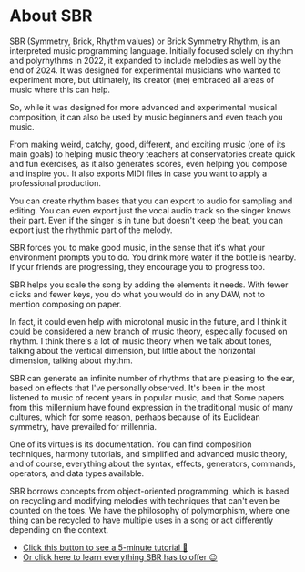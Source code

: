 # About SBR

SBR (Symmetry, Brick, Rhythm values) or Brick Symmetry Rhythm, is an interpreted music programming language. Initially focused solely on rhythm and polyrhythms in 2022, it expanded to include melodies as well by the end of 2024. It was designed for experimental musicians who wanted to experiment more, but ultimately, its creator (me) embraced all areas of music where this can help.

So, while it was designed for more advanced and experimental musical composition, it can also be used by music beginners and even teach you music.

From making weird, catchy, good, different, and exciting music (one of its main goals) to helping music theory teachers at conservatories create quick and fun exercises, as it also generates scores, even helping you compose and inspire you. It also exports MIDI files in case you want to apply a professional production.

You can create rhythm bases that you can export to audio for sampling and editing. You can even export just the vocal audio track so the singer knows their part. Even if the singer is in tune but doesn't keep the beat, you can export just the rhythmic part of the melody.

SBR forces you to make good music, in the sense that it's what your environment prompts you to do. You drink more water if the bottle is nearby. If your friends are progressing, they encourage you to progress too.

SBR helps you scale the song by adding the elements it needs. With fewer clicks and fewer keys, you do what you would do in any DAW, not to mention composing on paper.

In fact, it could even help with microtonal music in the future, and I think it could be considered a new branch of music theory, especially focused on rhythm. I think there's a lot of music theory when we talk about tones, talking about the vertical dimension, but little about the horizontal dimension, talking about rhythm.

SBR can generate an infinite number of rhythms that are pleasing to the ear, based on effects that I've personally observed. It's been in the most listened to music of recent years in popular music, and that Some papers from this millennium have found expression in the traditional music of many cultures, which for some reason, perhaps because of its Euclidean symmetry, have prevailed for millennia.

One of its virtues is its documentation. You can find composition techniques, harmony tutorials, and simplified and advanced music theory, and of course, everything about the syntax, effects, generators, commands, operators, and data types available.

SBR borrows concepts from object-oriented programming, which is based on recycling and modifying melodies with techniques that can't even be counted on the toes. We have the philosophy of polymorphism, where one thing can be recycled to have multiple uses in a song or act differently depending on the context.

- [Click this button to see a 5-minute tutorial 🎹](sbr-tutorial.md)
- [Or click here to learn everything SBR has to offer 😉](README.md)
